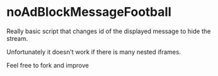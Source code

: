 # noAdBlockMessageFootball
Really basic script that changes id of the displayed message to hide the stream. 

Unfortunately it doesn't work if  there is many nested iframes.

Feel free to fork and improve